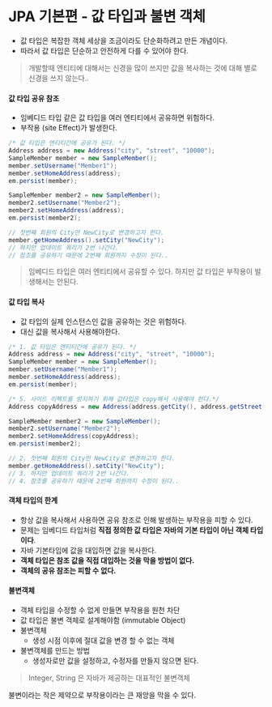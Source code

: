 # JPA 기본편 - 값 타입과 불변 객체
- 값 타입은 복잡한 객체 세상을 조금이라도 단순화하려고 만든 개념이다.
- 따라서 값 타입은 단순하고 안전하게 다를 수 있어야 한다.

> 개발할때 엔티티에 대해서는 신경을 많이 쓰지만 값을 복사하는 것에 대해 별로 신경을 쓰지 않는다..

#### 값 타입 공유 참조
- 임베디드 타입 같은 값 타입을 여러 엔티티에서 공유하면 위험하다.
- 부작용 (site Effect)가 발생한다.

```java
/* 값 타입은 엔티티간에 공유가 된다. */
Address address = new Address("city", "street", "10000");
SampleMember member = new SampleMember();
member.setUsername("Member1");
member.setHomeAddress(address);
em.persist(member);

SampleMember member2 = new SampleMember();
member2.setUsername("Member2");
member2.setHomeAddress(address);
em.persist(member2);

// 첫번째 회원의 City만 NewCity로 변경하고자 한다.
member.getHomeAddress().setCity("NewCity");
// 하지만 업데이트 쿼리가 2번 나간다.
// 참조를 공유하기 때문에 2번째 회원까지 수정이 된다..
```

> 임베디드 타입은 여러 엔티티에서 공유할 수 있다. 하지만 값 타입은 부작용이 발생해서는 안된다.

#### 값 타입 복사
- 값 타입의 실제 인스턴스인 값을 공유하는 것은 위험하다.
- 대신 값을 복사해서 사용해야한다.
```java
/* 1. 값 타입은 엔티티간에 공유가 된다. */
Address address = new Address("city", "street", "10000");
SampleMember member = new SampleMember();
member.setUsername("Member1");
member.setHomeAddress(address);
em.persist(member);

/* 5. 사이드 이펙트를 방지하기 위해 값타입은 copy해서 사용해야 한다.*/
Address copyAddress = new Address(address.getCity(), address.getStreet(), address.getZipCode());

SampleMember member2 = new SampleMember();
member2.setUsername("Member2");
member2.setHomeAddress(copyAddress);
em.persist(member2);

// 2. 첫번째 회원의 City만 NewCity로 변경하고자 한다.
member.getHomeAddress().setCity("NewCity");
// 3. 하지만 업데이트 쿼리가 2번 나간다.
// 4. 참조를 공유하기 때문에 2번째 회원까지 수정이 된다..
```

#### 객체 타입의 한계
- 항상 값을 복사해서 사용하면 공유 참조로 인해 발생하는 부작용을 피할 수 있다.
- 문제는 임베디드 타입처럼 **직접 정의한 값 타입은 자바의 기본 타입이 아닌 객체 타입이다**.
- 자바 기본타입에 값을 대입하면 값을 복사한다.
- **객체 타입은 참조 값을 직접 대입하는 것을 막을 방법이 없다.**
- **객체의 공유 참조는 피할 수 없다.**

#### 불변객체
- 객체 타입을 수정할 수 없게 만들면 부작용을 원천 차단
- 값 타입은 불변 객체로 설계해야함 (immutable Object)
- 불변객체
    - 생성 시점 이후에 절대 값을 변경 할 수 없는 객체
- 불변객체를 만드는 방법
    - 생성자로만 값을 설정하고, 수정자를 만들지 않으면 된다.

> Integer, String 은 자바가 제공하는 대표적인 불변객체

불변이라는 작은 제약으로 부작용이라는 큰 재앙을 막을 수 있다.
